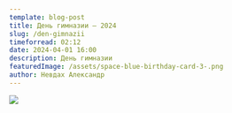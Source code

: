 ```yaml
---
template: blog-post
title: День гимназии — 2024
slug: /den-gimnazii
timeforread: 02:12
date: 2024-04-01 16:00
description: День гимназии
featuredImage: /assets/space-blue-birthday-card-3-.png
author: Невдах Александр
---
```

![](/assets/dsc_5351.jpg)